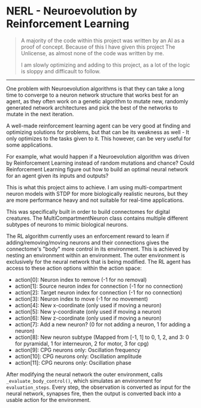 # NERL - Neuroevolution by Reinforcement Learning

> A majority of the code within this project was written by an AI as a proof of concept. 
> Because of this I have given this project The Unlicense, as almost none of the code was written by me.
> 
> I am slowly optimizing and adding to this project, as a lot of the logic is sloppy and difficault to follow.
---
One problem with Neuroevolution algorithms is that they can take a long time to converge to a neuron network structure that works best for an agent, as they often work on a genetic algorithm to mutate new, randomly generated network architectures and pick the best of the networks to mutate in the next iteration. 

A well-made reinforcement learning agent can be very good at finding and optimizing solutions for problems, but that can be its weakness as well - It only optimizes to the tasks given to it. 
This however, can be very useful for some applications.

For example, what would happen if a Neuroevolution algorithm was driven by Reinforcement Learning instead of random mutations and chance? 
Could Reinforcement Learning figure out how to build an optimal neural network for an agent given its inputs and outputs?

This is what this project aims to achieve. I am using multi-compartment neuron models with STDP for more biologically realistic neurons, but they are more performance heavy and not suitable for real-time applications.

This was specifically built in order to build connectomes for digital creatures. The MultiCompartmentNeuron class contains multiple different subtypes of neurons to mimic biological neurons. 

The RL algorithm currently uses an enforcement reward to learn if adding/removing/moving neurons and their connections gives the connectome's "body" more control in its environment.
This is achieved by nesting an environment within an environment. The outer environment is exclusively for the neural network that is being modified. 
The RL agent has access to these action options within the action space:
 - action[0]: Neuron index to remove (-1 for no removal)
 - action[1]: Source neuron index for connection (-1 for no connection)
 - action[2]: Target neuron index for connection (-1 for no connection)
 - action[3]: Neuron index to move (-1 for no movement)
 - action[4]: New x-coordinate (only used if moving a neuron)
 - action[5]: New y-coordinate (only used if moving a neuron)
 - action[6]: New z-coordinate (only used if moving a neuron)
 - action[7]: Add a new neuron? (0 for not adding a neuron, 1 for adding a neuron)
 - action[8]: New neuron subtype (Mapped from [-1, 1] to 0, 1, 2, and 3: 0 for pyramidal, 1 for interneuron, 2 for motor, 3 for cpg)
 - action[9]: CPG neurons only: Oscillation frequency
 - action[10]: CPG neurons only: Oscillation amplitude
 - action[11]: CPG neurons only: Oscillation phase

After modifying the neural network the outer environment, calls `_evaluate_body_control()`, which simulates an environment for `evaluation_steps`. Every step, the observation is converted as input for the neural network, synapses fire, then the output is converted back into a usable action for the environment.
